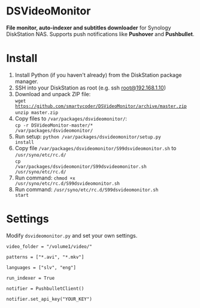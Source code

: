 # DSVideoMonitor

<b>File monitor, auto-indexer and subtitles downloader</b> for Synology DiskStation NAS. Supports push notifications like <b>Pushover</b> and <b>Pushbullet</b>.

# Install
1. Install Python (if you haven't already) from the DiskStation package manager.
2. SSH into your DiskStation as root (e.g. ssh root@192.168.1.10)
3. Download and unpack ZIP file: <br />
<code>wget https://github.com/smartycoder/DSVideoMonitor/archive/master.zip</code><br />
<code>unzip master.zip</code><br />
4. Copy files to <code>/var/packages/dsvideomonitor/</code>:<br />
<code>cp -r DSVideoMonitor-master/* /var/packages/dsvideomonitor/</code>
5. Run setup: <code>python /var/packages/dsvideomonitor/setup.py install</code>
6. Copy file <code>/var/packages/dsvideomonitor/S99dsvideomonitor.sh</code> to <code>/usr/syno/etc/rc.d/</code><br />
<code>cp /var/packages/dsvideomonitor/S99dsvideomonitor.sh /usr/syno/etc/rc.d/</code>
7. Run command: <code>chmod +x /usr/syno/etc/rc.d/S99dsvideomonitor.sh</code>
8. Run command: <code>/usr/syno/etc/rc.d/S99dsvideomonitor.sh start</code>

# Settings
Modify <code>dsvideomonitor.py</code> and set your own settings.
<p><code>video_folder = "/volume1/video/"</code></p>
<p><code>patterns = ["*.avi", "*.mkv"]</code></p>
<p><code>languages = ["slv", "eng"]</code></p>
<p><code>run_indexer = True</code></p>
<p><code>notifier = PushbulletClient()</code></p>
<p><code>notifier.set_api_key("YOUR_KEY")</code></p>
